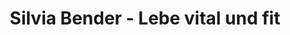 ---
title: "Silvia Bender - Lebe vital und fit"
url: /wilnsdorf/silvia-bender-lebe-vital-und-fit/
shop: Andenken
---
